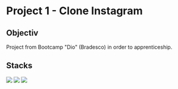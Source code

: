 # Project 1 - Clone Instagram

## Objectiv

Project from Bootcamp "Dio" (Bradesco) in order to apprenticeship.

## Stacks

<div>
    <img src="https://img.icons8.com/color/96/undefined/javascript--v1.png"/>
    <img src="https://img.icons8.com/dusk/64/undefined/css3.png"/>
    <img src="https://img.icons8.com/external-flaticons-lineal-color-flat-icons/64/undefined/external-html-computer-science-flaticons-lineal-color-flat-icons.png"/>
</div>
